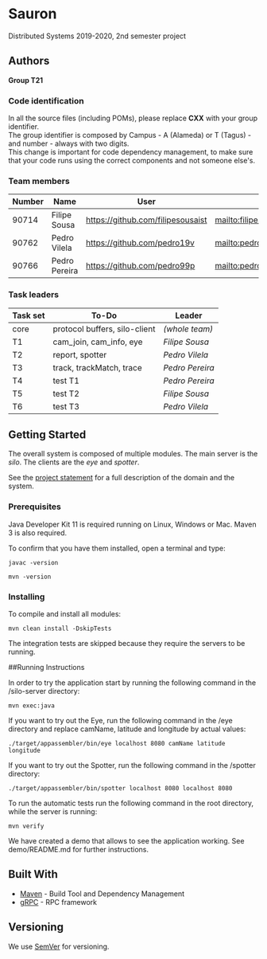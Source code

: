 # Sauron

Distributed Systems 2019-2020, 2nd semester project


## Authors

**Group T21**

### Code identification

In all the source files (including POMs), please replace __CXX__ with your group identifier.  
The group identifier is composed by Campus - A (Alameda) or T (Tagus) - and number - always with two digits.  
This change is important for code dependency management, to make sure that your code runs using the correct components and not someone else's.

### Team members

| Number | Name           | User                                | Email                                           |
| -------|----------------|-------------------------------------| ------------------------------------------------|
| 90714  | Filipe Sousa   | <https://github.com/filipesousaist> | <mailto:filipe.miguel.sousa@tecnico.ulisboa.pt> |
| 90762  | Pedro Vilela   | <https://github.com/pedro19v>       | <mailto:pedro.vilela@tecnico.ulisboa.pt>        |
| 90766  | Pedro Pereira  | <https://github.com/pedro99p>       | <mailto:pedro.l.pereira@tecnico.ulisboa.pt>     |

### Task leaders

| Task set | To-Do                         | Leader              |
| ---------|-------------------------------| --------------------|
| core     | protocol buffers, silo-client | _(whole team)_      |
| T1       | cam_join, cam_info, eye       | _Filipe Sousa_      |
| T2       | report, spotter               | _Pedro Vilela_      |
| T3       | track, trackMatch, trace      | _Pedro Pereira_     |
| T4       | test T1                       | _Pedro Pereira_     |
| T5       | test T2                       | _Filipe Sousa_      |
| T6       | test T3                       | _Pedro Vilela_      |


## Getting Started

The overall system is composed of multiple modules.
The main server is the _silo_.
The clients are the _eye_ and _spotter_.

See the [project statement](https://github.com/tecnico-distsys/Sauron/blob/master/README.md) for a full description of the domain and the system.

### Prerequisites

Java Developer Kit 11 is required running on Linux, Windows or Mac.
Maven 3 is also required.

To confirm that you have them installed, open a terminal and type:

```
javac -version

mvn -version
```

### Installing

To compile and install all modules:

```
mvn clean install -DskipTests
```

The integration tests are skipped because they require the servers to be running.

##Running Instructions

In order to try the application start by running the following command in the /silo-server directory:
```
mvn exec:java
``` 

If you want to try out the Eye, run the following command in the /eye directory and replace camName, latitude and longitude by actual values:
```
./target/appassembler/bin/eye localhost 8080 camName latitude longitude
```

If you want to try out the Spotter, run the following command in the /spotter directory:
```
./target/appassembler/bin/spotter localhost 8080 localhost 8080
```
To run the automatic tests run the following command in the root directory, while the server is running:
```
mvn verify
```

We have created a demo that allows to see the application working. See demo/README.md for further instructions.

## Built With

* [Maven](https://maven.apache.org/) - Build Tool and Dependency Management
* [gRPC](https://grpc.io/) - RPC framework


## Versioning

We use [SemVer](http://semver.org/) for versioning. 
